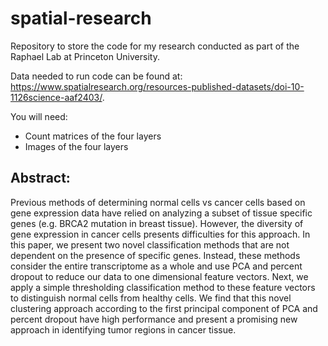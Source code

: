 # spatial-research
Repository to store the code for my research conducted as part of the Raphael Lab at Princeton University.

Data needed to run code can be found at: https://www.spatialresearch.org/resources-published-datasets/doi-10-1126science-aaf2403/.

You will need:
* Count matrices of the four layers
* Images of the four layers

## Abstract:

Previous methods of determining normal cells vs cancer cells based on gene
expression data have relied on analyzing a subset of tissue specific genes (e.g.
BRCA2 mutation in breast tissue). However, the diversity of gene expression in
cancer cells presents difficulties for this approach. In this paper, we present two
novel classification methods that are not dependent on the presence of specific genes.
Instead, these methods consider the entire transcriptome as a whole and use PCA
and percent dropout to reduce our data to one dimensional feature vectors. Next,
we apply a simple thresholding classification method to these feature vectors to
distinguish normal cells from healthy cells. We find that this novel clustering
approach according to the first principal component of PCA and percent dropout
have high performance and present a promising new approach in identifying tumor
regions in cancer tissue.
